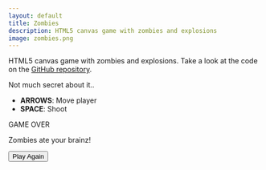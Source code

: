 ```yaml
---
layout: default
title: Zombies
description: HTML5 canvas game with zombies and explosions
image: zombies.png
---
```

<link rel="stylesheet" href="css/style.css">

HTML5 canvas game with zombies and explosions. Take a look at the code on the <a href="http://github.com/brunops/canvas-game" target="_blank">GitHub repository</a>.

Not much secret about it..

* __ARROWS__: Move player
* __SPACE__: Shoot

<div id="game-wrapper">
  <canvas id="game-canvas" width="512" height="480"></canvas>

  <div id="game-over-overlay"></div>
  <div id="game-over">
    <p>GAME OVER</p>
    <p>Zombies ate your brainz!</p>
    <button id="play-again">Play Again</button>
  </div>
</div>

<script src="js/main.js"></script>
